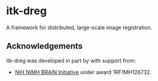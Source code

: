 # itk-dreg

A framework for distributed, large-scale image registration.

Acknowledgements
----------------

itk-dreg was developed in part by with support from:

- [NIH NIMH BRAIN Initiative](https://braininitiative.nih.gov/) under award 1RF1MH126732.
